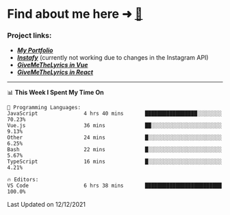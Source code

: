 # Find about me here ➜ [🧑](https://pauabella.dev)

### Project links:
- ***[My Portfolio](https://pauabella.dev)***
- ***[Instafy](https://instafy.me)*** (currently not working due to changes in the Instagram API)
- ***[GiveMeTheLyrics in Vue](https://lyrics.pauabella.dev)***
- ***[GiveMeTheLyrics in React](https://pauabella.dev/GiveMeTheLyrics)***

---
<!--START_SECTION:waka-->
📊 **This Week I Spent My Time On** 

```text
💬 Programming Languages: 
JavaScript               4 hrs 40 mins       █████████████████░░░░░░░░   70.23% 
Vue.js                   36 mins             ██░░░░░░░░░░░░░░░░░░░░░░░   9.13% 
Other                    24 mins             █░░░░░░░░░░░░░░░░░░░░░░░░   6.25% 
Bash                     22 mins             █░░░░░░░░░░░░░░░░░░░░░░░░   5.67% 
TypeScript               16 mins             █░░░░░░░░░░░░░░░░░░░░░░░░   4.21%

🔥 Editors: 
VS Code                  6 hrs 38 mins       █████████████████████████   100.0%

```


 Last Updated on 12/12/2021
<!--END_SECTION:waka-->
